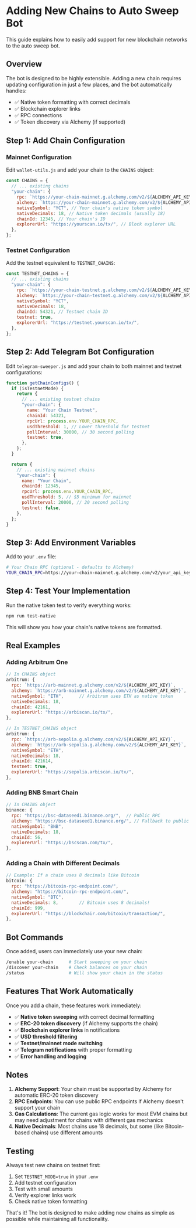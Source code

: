# Adding New Chains to Auto Sweep Bot

This guide explains how to easily add support for new blockchain networks to the auto sweep bot.

## Overview

The bot is designed to be highly extensible. Adding a new chain requires updating configuration in just a few places, and the bot automatically handles:

- ✅ Native token formatting with correct decimals
- ✅ Blockchain explorer links
- ✅ RPC connections
- ✅ Token discovery via Alchemy (if supported)

## Step 1: Add Chain Configuration

### Mainnet Configuration

Edit `wallet-utils.js` and add your chain to the `CHAINS` object:

```javascript
const CHAINS = {
  // ... existing chains
  "your-chain": {
    rpc: `https://your-chain-mainnet.g.alchemy.com/v2/${ALCHEMY_API_KEY}`,
    alchemy: `https://your-chain-mainnet.g.alchemy.com/v2/${ALCHEMY_API_KEY}`,
    nativeSymbol: "YCT", // Your chain's native token symbol
    nativeDecimals: 18, // Native token decimals (usually 18)
    chainId: 12345, // Your chain's ID
    explorerUrl: "https://yourscan.io/tx/", // Block explorer URL
  },
};
```

### Testnet Configuration

Add the testnet equivalent to `TESTNET_CHAINS`:

```javascript
const TESTNET_CHAINS = {
  // ... existing chains
  "your-chain": {
    rpc: `https://your-chain-testnet.g.alchemy.com/v2/${ALCHEMY_API_KEY}`,
    alchemy: `https://your-chain-testnet.g.alchemy.com/v2/${ALCHEMY_API_KEY}`,
    nativeSymbol: "YCT",
    nativeDecimals: 18,
    chainId: 54321, // Testnet chain ID
    testnet: true,
    explorerUrl: "https://testnet.yourscan.io/tx/",
  },
};
```

## Step 2: Add Telegram Bot Configuration

Edit `telegram-sweeper.js` and add your chain to both mainnet and testnet configurations:

```javascript
function getChainConfigs() {
  if (isTestnetMode) {
    return {
      // ... existing testnet chains
      "your-chain": {
        name: "Your Chain Testnet",
        chainId: 54321,
        rpcUrl: process.env.YOUR_CHAIN_RPC,
        usdThreshold: 1, // Lower threshold for testnet
        pollInterval: 30000, // 30 second polling
        testnet: true,
      },
    };
  }

  return {
    // ... existing mainnet chains
    "your-chain": {
      name: "Your Chain",
      chainId: 12345,
      rpcUrl: process.env.YOUR_CHAIN_RPC,
      usdThreshold: 5, // $5 minimum for mainnet
      pollInterval: 20000, // 20 second polling
      testnet: false,
    },
  };
}
```

## Step 3: Add Environment Variables

Add to your `.env` file:

```bash
# Your Chain RPC (optional - defaults to Alchemy)
YOUR_CHAIN_RPC=https://your-chain-mainnet.g.alchemy.com/v2/your_api_key
```

## Step 4: Test Your Implementation

Run the native token test to verify everything works:

```bash
npm run test-native
```

This will show you how your chain's native tokens are formatted.

## Real Examples

### Adding Arbitrum One

```javascript
// In CHAINS object
arbitrum: {
  rpc: `https://arb-mainnet.g.alchemy.com/v2/${ALCHEMY_API_KEY}`,
  alchemy: `https://arb-mainnet.g.alchemy.com/v2/${ALCHEMY_API_KEY}`,
  nativeSymbol: "ETH",      // Arbitrum uses ETH as native token
  nativeDecimals: 18,
  chainId: 42161,
  explorerUrl: "https://arbiscan.io/tx/",
},

// In TESTNET_CHAINS object
arbitrum: {
  rpc: `https://arb-sepolia.g.alchemy.com/v2/${ALCHEMY_API_KEY}`,
  alchemy: `https://arb-sepolia.g.alchemy.com/v2/${ALCHEMY_API_KEY}`,
  nativeSymbol: "ETH",
  nativeDecimals: 18,
  chainId: 421614,
  testnet: true,
  explorerUrl: "https://sepolia.arbiscan.io/tx/",
},
```

### Adding BNB Smart Chain

```javascript
// In CHAINS object
binance: {
  rpc: "https://bsc-dataseed1.binance.org/",  // Public RPC
  alchemy: "https://bsc-dataseed1.binance.org/", // Fallback to public RPC
  nativeSymbol: "BNB",
  nativeDecimals: 18,
  chainId: 56,
  explorerUrl: "https://bscscan.com/tx/",
},
```

### Adding a Chain with Different Decimals

```javascript
// Example: If a chain uses 8 decimals like Bitcoin
bitcoin: {
  rpc: "https://bitcoin-rpc-endpoint.com/",
  alchemy: "https://bitcoin-rpc-endpoint.com/",
  nativeSymbol: "BTC",
  nativeDecimals: 8,        // Bitcoin uses 8 decimals!
  chainId: 999,
  explorerUrl: "https://blockchair.com/bitcoin/transaction/",
},
```

## Bot Commands

Once added, users can immediately use your new chain:

```bash
/enable your-chain      # Start sweeping on your chain
/discover your-chain    # Check balances on your chain
/status                 # Will show your chain in the status
```

## Features That Work Automatically

Once you add a chain, these features work immediately:

- ✅ **Native token sweeping** with correct decimal formatting
- ✅ **ERC-20 token discovery** (if Alchemy supports the chain)
- ✅ **Blockchain explorer links** in notifications
- ✅ **USD threshold filtering**
- ✅ **Testnet/mainnet mode switching**
- ✅ **Telegram notifications** with proper formatting
- ✅ **Error handling and logging**

## Notes

1. **Alchemy Support**: Your chain must be supported by Alchemy for automatic ERC-20 token discovery
2. **RPC Endpoints**: You can use public RPC endpoints if Alchemy doesn't support your chain
3. **Gas Calculations**: The current gas logic works for most EVM chains but may need adjustment for chains with different gas mechanics
4. **Native Decimals**: Most chains use 18 decimals, but some (like Bitcoin-based chains) use different amounts

## Testing

Always test new chains on testnet first:

1. Set `TESTNET_MODE=true` in your `.env`
2. Add testnet configuration
3. Test with small amounts
4. Verify explorer links work
5. Check native token formatting

That's it! The bot is designed to make adding new chains as simple as possible while maintaining all functionality.
